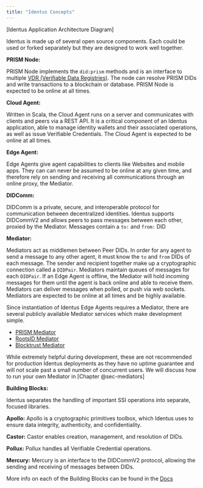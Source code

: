 ```yaml
---
title: "Identus Concepts"
---
```


[Identus Application Architecture Diagram]

Identus is made up of several open source components.  Each could be used or forked separately but they are designed to work well together.

**PRISM Node:**

PRISM Node implements the `did:prism` methods and is an interface to multiple [VDR (Verifiable Data Registries)](../glossary.md#vdr).  The node can resolve PRISM DIDs and write transactions to a blockchain or database. PRISM Node is expected to be online at all times.

**Cloud Agent:**

Written in Scala, the Cloud Agent runs on a server and communicates with clients and peers via a REST API.  It is a critical component of an Identus application, able to manage identity wallets and their associated operations, as well as issue Verifiable Credentials.  The Cloud Agent is expected to be online at all times.

**Edge Agent:**

Edge Agents give agent capabilities to clients like Websites and mobile apps.  They can can never be assumed to be online at any given time, and therefore rely on sending and receiving all communications through an online proxy, the Mediator.

**DIDComm:**

DIDComm is a private, secure, and interoperable protocol for communication between decentralized identities. 
Identus supports DIDCommV2 and allows peers to pass messages between each other, proxied by the Mediator. Messages contain a `to:` and `from:` DID

**Mediator:**

Mediators act as middlemen between Peer DIDs.  In order for any agent to send a message to any other agent, it must know the `to` and `from` DIDs of each message. The sender and recipient together make up a cryptographic connection called a `DIDPair`.  Mediators maintain queues of messages for each `DIDPair`. If an Edge Agent is offline, the Mediator will hold incoming messages for them until the agent is back online and able to receive them. Mediators can deliver messages when polled, or push via web sockets. Mediators are expected to be online at all times and be highly available.

Since instantiation of Identus Edge Agents requires a Mediator, there are several publicly available Mediator services which make development simple.  

- [PRISM Mediator](https://github.com/input-output-hk/atala-prism-mediator)
- [RootsID Mediator](https://github.com/roots-id/didcomm-mediator)
- [Blocktrust Mediator](https://github.com/bsandmann/blocktrust.Mediator)

While extremely helpful during development, these are not recommended for production Identus deployments as they have no uptime guarantee and will not scale past a small number of concurrent users.  We will discuss how to run your own Mediator in [Chapter @sec-mediators]

**Building Blocks:**

Identus separates the handling of important SSI operations into separate, focused libraries.

**Apollo:**
Apollo is a cryptographic primitives toolbox, which Identus uses to ensure data integrity, authenticity, and confidentiality. 

**Castor:**
Castor enables creation, management, and resolution of DIDs.

**Pollux:**
Pollux handles all Verifiable Credential operations.  

**Mercury:**
Mercury is an interface to the DIDCommV2 protocol, allowing the sending and receiving of messages between DIDs.

More info on each of the Building Blocks can be found in the [Docs](https://docs.atalaprism.io/docs/atala-prism/prism-cloud-agent/building-blocks)
